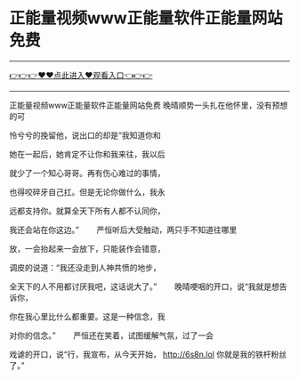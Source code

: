 # 正能量视频www正能量软件正能量网站免费

<hr/><a href="https://github.com/lkijoi/chun/issues/1">👉👉👉♥♥点此进入♥观看入口👈👉👉</a><hr/>

正能量视频www正能量软件正能量网站免费
晚晴顺势一头扎在他怀里，没有预想的可

怜兮兮的挽留他，说出口的却是“我知道你和

她在一起后，她肯定不让你和我来往，我以后

就少了一个知心哥哥。再有伤心难过的事情，

也得咬碎牙自己扛。但是无论你做什么，我永

远都支持你。就算全天下所有人都不认同你，

我还会站在你这边。”
　　严恒听后大受触动，两只手不知道往哪里

放，一会抬起来一会放下，只能装作会错意，

调皮的说道：“我还没走到人神共愤的地步，

全天下的人不用都讨厌我吧，这话说大了。”
　　晚晴哽咽的开口，说“我就是想告诉你，

你在我心里比什么都重要。这是一种信念，我

对你的信念。”
　　严恒还在笑着，试图缓解气氛，过了一会

戏谑的开口，说“行，我宣布，从今天开始，
http://6s8n.lol
你就是我的铁杆粉丝了。”
